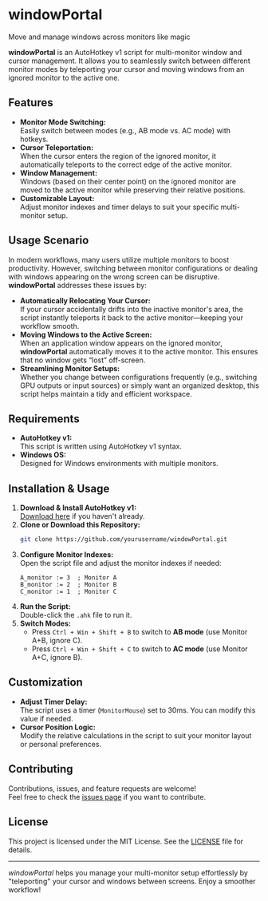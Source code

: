 # windowPortal
Move and manage windows across monitors like magic

**windowPortal** is an AutoHotkey v1 script for multi-monitor window and cursor management. It allows you to seamlessly switch between different monitor modes by teleporting your cursor and moving windows from an ignored monitor to the active one.  

## Features

- **Monitor Mode Switching:**  
  Easily switch between modes (e.g., AB mode vs. AC mode) with hotkeys.  
- **Cursor Teleportation:**  
  When the cursor enters the region of the ignored monitor, it automatically teleports to the correct edge of the active monitor.  
- **Window Management:**  
  Windows (based on their center point) on the ignored monitor are moved to the active monitor while preserving their relative positions.
- **Customizable Layout:**  
  Adjust monitor indexes and timer delays to suit your specific multi-monitor setup.


## Usage Scenario

In modern workflows, many users utilize multiple monitors to boost productivity. However, switching between monitor configurations or dealing with windows appearing on the wrong screen can be disruptive. **windowPortal** addresses these issues by:

- **Automatically Relocating Your Cursor:**  
  If your cursor accidentally drifts into the inactive monitor's area, the script instantly teleports it back to the active monitor—keeping your workflow smooth.
- **Moving Windows to the Active Screen:**  
  When an application window appears on the ignored monitor, **windowPortal** automatically moves it to the active monitor. This ensures that no window gets “lost” off-screen.
- **Streamlining Monitor Setups:**  
  Whether you change between configurations frequently (e.g., switching GPU outputs or input sources) or simply want an organized desktop, this script helps maintain a tidy and efficient workspace.


## Requirements

- **AutoHotkey v1:**  
  This script is written using AutoHotkey v1 syntax.  
- **Windows OS:**  
  Designed for Windows environments with multiple monitors.

## Installation & Usage

1. **Download & Install AutoHotkey v1:**  
   [Download here](https://www.autohotkey.com/download/) if you haven't already.
2. **Clone or Download this Repository:**  
   ```bash
   git clone https://github.com/yourusername/windowPortal.git
   ```
3. **Configure Monitor Indexes:**  
   Open the script file and adjust the monitor indexes if needed:
   ```ahk
   A_monitor := 3  ; Monitor A
   B_monitor := 2  ; Monitor B
   C_monitor := 1  ; Monitor C
   ```
4. **Run the Script:**  
   Double-click the `.ahk` file to run it.
5. **Switch Modes:**  
   - Press `Ctrl + Win + Shift + B` to switch to **AB mode** (use Monitor A+B, ignore C).  
   - Press `Ctrl + Win + Shift + C` to switch to **AC mode** (use Monitor A+C, ignore B).

## Customization

- **Adjust Timer Delay:**  
  The script uses a timer (`MonitorMouse`) set to 30ms. You can modify this value if needed.
- **Cursor Position Logic:**  
  Modify the relative calculations in the script to suit your monitor layout or personal preferences.

## Contributing

Contributions, issues, and feature requests are welcome!  
Feel free to check the [issues page](https://github.com/yourusername/windowPortal/issues) if you want to contribute.

## License

This project is licensed under the MIT License. See the [LICENSE](LICENSE) file for details.

---

*windowPortal* helps you manage your multi-monitor setup effortlessly by "teleporting" your cursor and windows between screens. Enjoy a smoother workflow!


